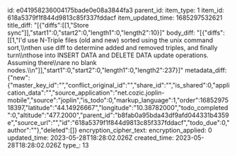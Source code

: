 id: e041958236004175bade0e08a3844fa3
parent_id: 
item_type: 1
item_id: 618a5379f1f844d9813c85f337fddacf
item_updated_time: 1685297532621
title_diff: "[{\"diffs\":[[1,\"Store sync\"]],\"start1\":0,\"start2\":0,\"length1\":0,\"length2\":10}]"
body_diff: "[{\"diffs\":[[1,\"I'd use N-Triple files (old and new) sorted using the unix command sort,\\\nthen use diff to determine added and removed triples, and finally turn\\\nthose into INSERT DATA and DELETE DATA update operations. Assuming there\\\nare no blank nodes.\\\n\"]],\"start1\":0,\"start2\":0,\"length1\":0,\"length2\":237}]"
metadata_diff: {"new":{"master_key_id":"","conflict_original_id":"","share_id":"","is_shared":0,"application_data":"","source_application":"net.cozic.joplin-mobile","source":"joplin","is_todo":0,"markup_language":1,"order":1685297518397,"latitude":"44.14926667","longitude":"10.38782000","todo_completed":0,"altitude":"477.2000","parent_id":"b8fab0a95bda43df9afd044331b4359e","source_url":"","id":"618a5379f1f844d9813c85f337fddacf","todo_due":0,"author":""},"deleted":[]}
encryption_cipher_text: 
encryption_applied: 0
updated_time: 2023-05-28T18:28:02.026Z
created_time: 2023-05-28T18:28:02.026Z
type_: 13